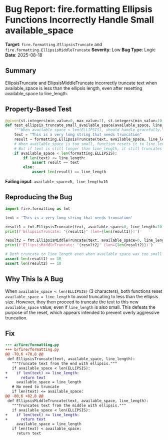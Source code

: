 # Bug Report: fire.formatting Ellipsis Functions Incorrectly Handle Small available_space

**Target**: `fire.formatting.EllipsisTruncate` and `fire.formatting.EllipsisMiddleTruncate`
**Severity**: Low
**Bug Type**: Logic
**Date**: 2025-08-18

## Summary

EllipsisTruncate and EllipsisMiddleTruncate incorrectly truncate text when available_space is less than the ellipsis length, even after resetting available_space to line_length.

## Property-Based Test

```python
@given(st.integers(min_value=0, max_value=2), st.integers(min_value=10, max_value=100))
def test_ellipsis_truncate_small_available_space(available_space, line_length):
    """When available_space < len(ELLIPSIS), should handle gracefully."""
    text = "This is a very long string that needs truncation"
    result = formatting.EllipsisTruncate(text, available_space, line_length)
    # When available_space is too small, function resets it to line_length
    # But if text is still longer than line_length, it still truncates
    if available_space < len(formatting.ELLIPSIS):
        if len(text) <= line_length:
            assert result == text
        else:
            assert len(result) == line_length
```

**Failing input**: `available_space=0, line_length=10`

## Reproducing the Bug

```python
import fire.formatting as fmt

text = 'This is a very long string that needs truncation'

result1 = fmt.EllipsisTruncate(text, available_space=0, line_length=10)
print(f'EllipsisTruncate: "{result1}" (len={len(result1)})')

result2 = fmt.EllipsisMiddleTruncate(text, available_space=0, line_length=10)  
print(f'EllipsisMiddleTruncate: "{result2}" (len={len(result2)})')

# Both truncate to line_length even when available_space was too small
assert len(result1) == 10
assert len(result2) == 10
```

## Why This Is A Bug

When `available_space < len(ELLIPSIS)` (3 characters), both functions reset `available_space = line_length` to avoid truncating to less than the ellipsis size. However, they then proceed to truncate the text to this new `available_space` value, even if `line_length` is also small. This defeats the purpose of the reset, which appears intended to prevent overly aggressive truncation.

## Fix

```diff
--- a/fire/formatting.py
+++ b/fire/formatting.py
@@ -70,6 +70,8 @@
 def EllipsisTruncate(text, available_space, line_length):
   """Truncate text from the end with ellipsis."""
   if available_space < len(ELLIPSIS):
+    if len(text) <= line_length:
+      return text
     available_space = line_length
   # No need to truncate
   if len(text) <= available_space:
@@ -80,6 +82,8 @@
 def EllipsisMiddleTruncate(text, available_space, line_length):
   """Truncates text from the middle with ellipsis."""
   if available_space < len(ELLIPSIS):
+    if len(text) <= line_length:
+      return text
     available_space = line_length
   if len(text) < available_space:
     return text
```